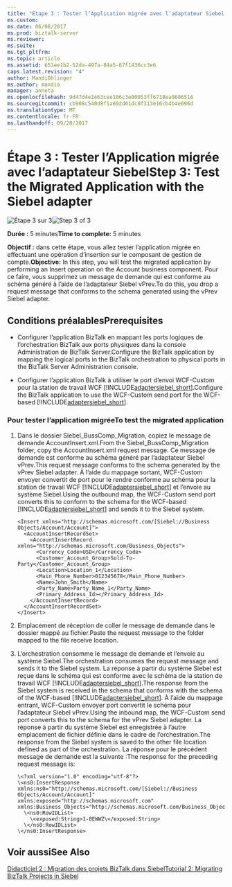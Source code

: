 ```yaml
---
title: "Étape 3 : Tester l’Application migrée avec l’adaptateur Siebel | Documents Microsoft"
ms.custom: 
ms.date: 06/08/2017
ms.prod: biztalk-server
ms.reviewer: 
ms.suite: 
ms.tgt_pltfrm: 
ms.topic: article
ms.assetid: 651ee1b2-52da-497a-84a5-67f1436cc3e6
caps.latest.revision: "4"
author: MandiOhlinger
ms.author: mandia
manager: anneta
ms.openlocfilehash: 9d47d4e1e63cee106c3e00053ff6718ea0606516
ms.sourcegitcommit: cb908c540d8f1a692d01dc8f313e16cb4b4e696d
ms.translationtype: MT
ms.contentlocale: fr-FR
ms.lasthandoff: 09/20/2017
---
```

# <a name="step-3-test-the-migrated-application-with-the-siebel-adapter"></a><span data-ttu-id="afad4-102">Étape 3 : Tester l’Application migrée avec l’adaptateur Siebel</span><span class="sxs-lookup"><span data-stu-id="afad4-102">Step 3: Test the Migrated Application with the Siebel adapter</span></span>
<span data-ttu-id="afad4-103">![Étape 3 sur 3](../../adapters-and-accelerators/adapter-oracle-database/media/step-3of3.gif "Step_3of3")</span><span class="sxs-lookup"><span data-stu-id="afad4-103">![Step 3 of 3](../../adapters-and-accelerators/adapter-oracle-database/media/step-3of3.gif "Step_3of3")</span></span>  
  
 <span data-ttu-id="afad4-104">**Durée :** 5 minutes</span><span class="sxs-lookup"><span data-stu-id="afad4-104">**Time to complete:** 5 minutes</span></span>  
  
 <span data-ttu-id="afad4-105">**Objectif :** dans cette étape, vous allez tester l’application migrée en effectuant une opération d’insertion sur le composant de gestion de compte.</span><span class="sxs-lookup"><span data-stu-id="afad4-105">**Objective:** In this step, you will test the migrated application by performing an Insert operation on the Account business component.</span></span> <span data-ttu-id="afad4-106">Pour ce faire, vous supprimez un message de demande qui est conforme au schéma généré à l’aide de l’adaptateur Siebel vPrev.</span><span class="sxs-lookup"><span data-stu-id="afad4-106">To do this, you drop a request message that conforms to the schema generated using the vPrev Siebel adapter.</span></span>  
  
## <a name="prerequisites"></a><span data-ttu-id="afad4-107">Conditions préalables</span><span class="sxs-lookup"><span data-stu-id="afad4-107">Prerequisites</span></span>  
  
-   <span data-ttu-id="afad4-108">Configurer l’application BizTalk en mappant les ports logiques de l’orchestration BizTalk aux ports physiques dans la console Administration de BizTalk Server.</span><span class="sxs-lookup"><span data-stu-id="afad4-108">Configure the BizTalk application by mapping the logical ports in the BizTalk orchestration to physical ports in the BizTalk Server Administration console.</span></span>  
  
-   <span data-ttu-id="afad4-109">Configurer l’application BizTalk à utiliser le port d’envoi WCF-Custom pour la station de travail WCF [!INCLUDE[adaptersiebel_short](../../includes/adaptersiebel-short-md.md)].</span><span class="sxs-lookup"><span data-stu-id="afad4-109">Configure the BizTalk application to use the WCF-Custom send port for the WCF-based [!INCLUDE[adaptersiebel_short](../../includes/adaptersiebel-short-md.md)].</span></span>  
  
### <a name="to-test-the-migrated-application"></a><span data-ttu-id="afad4-110">Pour tester l’application migrée</span><span class="sxs-lookup"><span data-stu-id="afad4-110">To test the migrated application</span></span>  
  
1.  <span data-ttu-id="afad4-111">Dans le dossier Siebel_BussComp_Migration, copiez le message de demande AccountInsert.xml.</span><span class="sxs-lookup"><span data-stu-id="afad4-111">From the Siebel_BussComp_Migration folder, copy the AccountInsert.xml request message.</span></span> <span data-ttu-id="afad4-112">Ce message de demande est conforme au schéma généré par l’adaptateur Siebel vPrev.</span><span class="sxs-lookup"><span data-stu-id="afad4-112">This request message conforms to the schema generated by the vPrev Siebel adapter.</span></span> <span data-ttu-id="afad4-113">À l’aide du mappage sortant, WCF-Custom envoyer convertit de port pour le rendre conforme au schéma pour la station de travail WCF [!INCLUDE[adaptersiebel_short](../../includes/adaptersiebel-short-md.md)] et l’envoie au système Siebel.</span><span class="sxs-lookup"><span data-stu-id="afad4-113">Using the outbound map, the WCF-Custom send port converts this to conform to the schema for the WCF-based [!INCLUDE[adaptersiebel_short](../../includes/adaptersiebel-short-md.md)] and sends it to the Siebel system.</span></span>  
  
    ```  
    <Insert xmlns="http://schemas.microsoft.com/[Siebel://Business Objects/Account/Account]">  
      <AccountInsertRecordSet>  
        <AccountInsertRecord xmlns="http://schemas.microsoft.com/Business_Objects">  
          <Currency_Code>USD</Currency_Code>  
          <Customer_Account_Group>Sold-To-Party</Customer_Account_Group>  
          <Location>Location_1</Location>  
          <Main_Phone_Number>012345678</Main_Phone_Number>  
          <Name>John_Smith</Name>  
          <Party_Name>Party_Name_1</Party_Name>  
          <Primary_Address_Id></Primary_Address_Id>  
        </AccountInsertRecord>  
      </AccountInsertRecordSet>  
    </Insert>  
    ```  
  
2.  <span data-ttu-id="afad4-114">Emplacement de réception de coller le message de demande dans le dossier mappé au fichier.</span><span class="sxs-lookup"><span data-stu-id="afad4-114">Paste the request message to the folder mapped to the file receive location.</span></span>  
  
3.  <span data-ttu-id="afad4-115">L’orchestration consomme le message de demande et l’envoie au système Siebel.</span><span class="sxs-lookup"><span data-stu-id="afad4-115">The orchestration consumes the request message and sends it to the Siebel system.</span></span> <span data-ttu-id="afad4-116">La réponse à partir du système Siebel est reçue dans le schéma qui est conforme avec le schéma de la station de travail WCF [!INCLUDE[adaptersiebel_short](../../includes/adaptersiebel-short-md.md)].</span><span class="sxs-lookup"><span data-stu-id="afad4-116">The response from the Siebel system is received in the schema that conforms with the schema of the WCF-based [!INCLUDE[adaptersiebel_short](../../includes/adaptersiebel-short-md.md)].</span></span> <span data-ttu-id="afad4-117">À l’aide du mappage entrant, WCF-Custom envoyer port convertit le schéma pour l’adaptateur Siebel vPrev.</span><span class="sxs-lookup"><span data-stu-id="afad4-117">Using the inbound map, the WCF-Custom send port converts this to the schema for the vPrev Siebel adapter.</span></span> <span data-ttu-id="afad4-118">La réponse à partir du système Siebel est enregistrée à l’autre emplacement de fichier définie dans le cadre de l’orchestration.</span><span class="sxs-lookup"><span data-stu-id="afad4-118">The response from the Siebel system is saved to the other file location defined as part of the orchestration.</span></span> <span data-ttu-id="afad4-119">La réponse pour le précédent message de demande est la suivante :</span><span class="sxs-lookup"><span data-stu-id="afad4-119">The response for the preceding request message is:</span></span>  
  
    ```  
    \<?xml version="1.0" encoding="utf-8"?>  
    \<ns0:InsertResponse xmlns:ns0="http://schemas.microsoft.com/[Siebel://Business Objects/Account/Account]" xmlns:exposed="http://schemas.microsoft.com" xmlns:Business_Objects="http://schemas.microsoft.com/Business_Objects">  
      \<ns0:RowIDList>  
        \<exposed:String>1-8EWWZ\</exposed:String>  
      \</ns0:RowIDList>  
    \</ns0:InsertResponse>  
    ```  
  
## <a name="see-also"></a><span data-ttu-id="afad4-120">Voir aussi</span><span class="sxs-lookup"><span data-stu-id="afad4-120">See Also</span></span>  
 [<span data-ttu-id="afad4-121">Didacticiel 2 : Migration des projets BizTalk dans Siebel</span><span class="sxs-lookup"><span data-stu-id="afad4-121">Tutorial 2: Migrating BizTalk Projects in Siebel</span></span>](../../adapters-and-accelerators/adapter-siebel/tutorial-2-migrating-biztalk-projects-in-siebel.md)